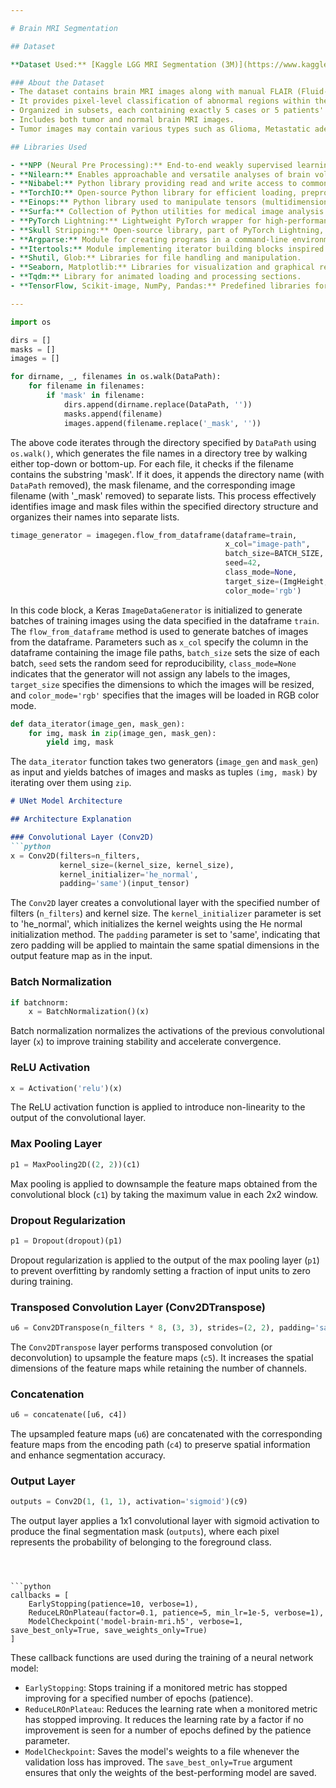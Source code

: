 ```yaml
---

# Brain MRI Segmentation

## Dataset

**Dataset Used:** [Kaggle LGG MRI Segmentation (3M)](https://www.kaggle.com/mateuszbuda/lgg-mri-segmentation)

### About the Dataset
- The dataset contains brain MRI images along with manual FLAIR (Fluid-attenuated Inversion Recovery) abnormality segmentation masks.
- It provides pixel-level classification of abnormal regions within the brain MRI images.
- Organized in subsets, each containing exactly 5 cases or 5 patients' data, with a total of 22 subsets.
- Includes both tumor and normal brain MRI images.
- Tumor images may contain various types such as Glioma, Metastatic adenocarcinoma, Metastatic bronchogenic carcinoma, Meningioma, and Sarcoma.

## Libraries Used

- **NPP (Neural Pre Processing):** End-to-end weakly supervised learning approach for converting raw head MRI images to intensity-normalized, skull-stripped brains in a standard coordinate space.
- **Nilearn:** Enables approachable and versatile analyses of brain volumes, supporting GLM-based analysis and leveraging scikit-learn for multivariate statistics.
- **Nibabel:** Python library providing read and write access to common medical and neuroimaging file formats.
- **TorchIO:** Open-source Python library for efficient loading, preprocessing, augmentation, and patch-based sampling of 3D medical images in deep learning, following the design of PyTorch.
- **Einops:** Python library used to manipulate tensors (multidimensional arrays) in ML models.
- **Surfa:** Collection of Python utilities for medical image analysis and mesh-based surface processing.
- **PyTorch Lightning:** Lightweight PyTorch wrapper for high-performance AI research, aiming to scale models, not the boilerplate.
- **Skull Stripping:** Open-source library, part of PyTorch Lightning, for preparing skull stripping methods on T1 sequence head MRI images.
- **Argparse:** Module for creating programs in a command-line environment.
- **Itertools:** Module implementing iterator building blocks inspired by constructs from APL, Haskell, and SML.
- **Shutil, Glob:** Libraries for file handling and manipulation.
- **Seaborn, Matplotlib:** Libraries for visualization and graphical representation.
- **Tqdm:** Library for animated loading and processing sections.
- **TensorFlow, Scikit-image, NumPy, Pandas:** Predefined libraries for image processing and data manipulation.

---
```



```python
import os

dirs = []
masks = []
images = []

for dirname, _, filenames in os.walk(DataPath):
    for filename in filenames:
        if 'mask' in filename:
            dirs.append(dirname.replace(DataPath, ''))
            masks.append(filename)
            images.append(filename.replace('_mask', ''))
```
The above code iterates through the directory specified by `DataPath` using `os.walk()`, which generates the file names in a directory tree by walking either top-down or bottom-up. For each file, it checks if the filename contains the substring 'mask'. If it does, it appends the directory name (with `DataPath` removed), the mask filename, and the corresponding image filename (with '_mask' removed) to separate lists. This process effectively identifies image and mask files within the specified directory structure and organizes their names into separate lists.

```python
timage_generator = imagegen.flow_from_dataframe(dataframe=train, 
                                                x_col="image-path", 
                                                batch_size=BATCH_SIZE, 
                                                seed=42, 
                                                class_mode=None,
                                                target_size=(ImgHeight,ImgWidth),
                                                color_mode='rgb')
```
In this code block, a Keras `ImageDataGenerator` is initialized to generate batches of training images using the data specified in the dataframe `train`. The `flow_from_dataframe` method is used to generate batches of images from the dataframe. Parameters such as `x_col` specify the column in the dataframe containing the image file paths, `batch_size` sets the size of each batch, `seed` sets the random seed for reproducibility, `class_mode=None` indicates that the generator will not assign any labels to the images, `target_size` specifies the dimensions to which the images will be resized, and `color_mode='rgb'` specifies that the images will be loaded in RGB color mode.

```python
def data_iterator(image_gen, mask_gen):
    for img, mask in zip(image_gen, mask_gen):
        yield img, mask
```
The `data_iterator` function takes two generators (`image_gen` and `mask_gen`) as input and yields batches of images and masks as tuples `(img, mask)` by iterating over them using `zip`.

```markdown
# UNet Model Architecture

## Architecture Explanation

### Convolutional Layer (Conv2D)
```python
x = Conv2D(filters=n_filters, 
           kernel_size=(kernel_size, kernel_size),
           kernel_initializer='he_normal', 
           padding='same')(input_tensor)
```
The `Conv2D` layer creates a convolutional layer with the specified number of filters (`n_filters`) and kernel size. The `kernel_initializer` parameter is set to 'he_normal', which initializes the kernel weights using the He normal initialization method. The `padding` parameter is set to 'same', indicating that zero padding will be applied to maintain the same spatial dimensions in the output feature map as in the input.

### Batch Normalization
```python
if batchnorm:
    x = BatchNormalization()(x)
```
Batch normalization normalizes the activations of the previous convolutional layer (`x`) to improve training stability and accelerate convergence.

### ReLU Activation
```python
x = Activation('relu')(x)
```
The ReLU activation function is applied to introduce non-linearity to the output of the convolutional layer.

### Max Pooling Layer
```python
p1 = MaxPooling2D((2, 2))(c1)
```
Max pooling is applied to downsample the feature maps obtained from the convolutional block (`c1`) by taking the maximum value in each 2x2 window.

### Dropout Regularization
```python
p1 = Dropout(dropout)(p1)
```
Dropout regularization is applied to the output of the max pooling layer (`p1`) to prevent overfitting by randomly setting a fraction of input units to zero during training.

### Transposed Convolution Layer (Conv2DTranspose)
```python
u6 = Conv2DTranspose(n_filters * 8, (3, 3), strides=(2, 2), padding='same')(c5)
```
The `Conv2DTranspose` layer performs transposed convolution (or deconvolution) to upsample the feature maps (`c5`). It increases the spatial dimensions of the feature maps while retaining the number of channels.

### Concatenation
```python
u6 = concatenate([u6, c4])
```
The upsampled feature maps (`u6`) are concatenated with the corresponding feature maps from the encoding path (`c4`) to preserve spatial information and enhance segmentation accuracy.

### Output Layer
```python
outputs = Conv2D(1, (1, 1), activation='sigmoid')(c9)
```
The output layer applies a 1x1 convolutional layer with sigmoid activation to produce the final segmentation mask (`outputs`), where each pixel represents the probability of belonging to the foreground class.


```



```python
callbacks = [
    EarlyStopping(patience=10, verbose=1),
    ReduceLROnPlateau(factor=0.1, patience=5, min_lr=1e-5, verbose=1),
    ModelCheckpoint('model-brain-mri.h5', verbose=1, save_best_only=True, save_weights_only=True)
]
```
These callback functions are used during the training of a neural network model:
- `EarlyStopping`: Stops training if a monitored metric has stopped improving for a specified number of epochs (patience).
- `ReduceLROnPlateau`: Reduces the learning rate when a monitored metric has stopped improving. It reduces the learning rate by a factor if no improvement is seen for a number of epochs defined by the patience parameter.
- `ModelCheckpoint`: Saves the model's weights to a file whenever the validation loss has improved. The `save_best_only=True` argument ensures that only the weights of the best-performing model are saved.
